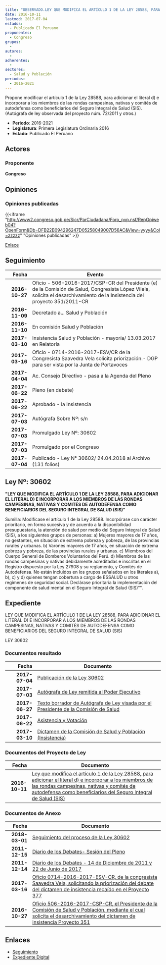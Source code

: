```yaml
---
title: "OBSERVADO.LEY QUE MODIFICA EL ARTÍCULO 1 DE LA LEY 28588, PARA ADICIONAR EL LITERAL D) E INCORPORAR A LOS MIEMBROS DE LAS RONDAS CAMPESINAS, NATIVAS Y COMITÉS DE AUTODEFENSA COMO BENEFICIARIOS DEL SEGURO INTEGRAL DE SALUD (SIS)"
date: 2016-10-11
lastmod: 2017-07-04
estados: 
  - Publicado El Peruano
proponentes: 
  - Congreso
grupos: 
  - 
autores: 
  - 
adherentes: 
  - 
sectores: 
  - Salud y Población
periodos: 
  - 2016-2021
---
```


Propone modificar el artículo 1 de la Ley 28588, para adicionar el literal d) e incorporar a los miembros de las rondas campesinas, nativas y comités de autodefensa como beneficiarios del Seguro Integral de Salud (SIS). (Autógrafa de ley observada del proyecto núm. 72/2011 y otros.)

- **Periodo**: 2016-2021
- **Legislatura**: Primera Legislatura Ordinaria 2016
- **Estado**: Publicado El Peruano

## Actores

### Proponente

**Congreso**


## Opiniones

### Opiniones publicadas

{{<iframe "http://www2.congreso.gob.pe/Sicr/ParCiudadana/Foro_pvp.nsf/RepOpiweb04?OpenForm&Db=DFB22B094296247D05258049007D56AC&View=yyyy&Col=zzzzz" "Opiniones publicadas" >}}

[Enlace](http://www2.congreso.gob.pe/Sicr/ParCiudadana/Foro_pvp.nsf/RepOpiweb04?OpenForm&Db=DFB22B094296247D05258049007D56AC&View=yyyy&Col=zzzzz)

## Seguimiento

| Fecha | Evento |
|------:|--------|
| **2016-10-27** | Oficio - 506-2016-2017/CSP-CR del Presidente (e) de la Comisión de Salud, Congresista López Vilela, solicita el desarchivamiento de la Insistencia del proyecto 351/2011-CR|
| **2016-11-09** | Decretado a... Salud y Población|
| **2016-11-10** | En comisión Salud y Población|
| **2017-03-10** | Insistencia Salud y Población - mayoría/ 13.03.2017 en Relatoría|
| **2017-03-16** | Oficio - 0714-2016-2017-ESV/CR de la Congresista Saavedra Vela solicita priorización.- DGP para ser vista por la Junta de Portavoces|
| **2017-04-04** | Ac. Consejo Directivo - pasa a la Agenda del Pleno|
| **2017-06-22** | Pleno (en debate)|
| **2017-06-22** | Aprobado - la Insistencia|
| **2017-07-03** | Autógrafa Sobre Nº: s/n|
| **2017-07-03** | Promulgado Ley Nº: 30602|
| **2017-07-03** | Promulgado por el Congreso|
| **2017-07-04** | Publicado - Ley N° 30602/ 24.04.2018 al Archivo (131 folios)|

## Ley Nº: 30602

**"LEY QUE MODIFICA EL ARTÍCULO 1 DE LA LEY 28588, PARA ADICIONAR EL LITERAL D) E INCORPORAR A LOS MIEMBROS DE LAS RONDAS CAMPESINAS, NATIVAS Y COMITÉS DE AUTODEFENSA COMO BENEFICIARIOS DEL SEGURO INTEGRAL DE SALUD (SIS)"**

Sumilla: Modifícase el artículo 1 de la Ley 28588. Incorpórase con carácter prioritario, en forma sucesiva y de acuerdo a la disponibilidad presupuestaria, la atención de salud por medio del Seguro Integral de Salud (SIS), a los siguientes grupos de personas: a) Mujeres mayores de 17 años, no gestantes, en situación de extrema pobreza y pobreza, de las provincias rurales y urbanas. b) Varones mayores de 17 años, en situación de extrema pobreza y pobreza, de las provincias rurales y urbanas. c) Miembros del Cuerpo General de Bomberos Voluntarios del Perú. d) Miembros de las rondas campesinas y nativas debidamente acreditadas e inscritas en el Registro dispuesto por la Ley 27908 y su reglamento, y Comités de Autodefensa. No están incluidos en los grupos señalados en los literales a), b), c) y d) quienes tengan cobertura a cargo de ESSALUD u otros regímenes de seguridad social. Declárase prioritaria la implementación del componente de salud mental en el Seguro Integral de Salud (SIS)"".


## Expediente

LEY QUE MODIFICA EL ARTÍCULO 1 DE LA LEY 28588, PARA ADICIONAR EL LITERAL D) E INCORPORAR A LOS MIEMBROS DE LAS RONDAS CAMPESINAS, NATIVAS Y COMITÉS DE AUTODEFENSA COMO BENEFICIARIOS DEL SEGURO INTEGRAL DE SALUD (SIS)

LEY 30602


### Documentos resultado

| Fecha | Documento |
|------:|--------|
| **2017-07-04** | [Publicación de la Ley 30602](http://www.leyes.congreso.gob.pe/Documentos/2016_2021/ADLP/Normas_Legales/30602-LEY.pdf) |
| **2017-07-03** | [Autógrafa de Ley remitida al Poder Ejecutivo](http://www.leyes.congreso.gob.pe/Documentos/2016_2021/ADLP/Texto_Aprobado/AU0037720170703..PDF) |
| **2017-06-27** | [Texto borrador de Autógrafa de Ley visada por el Presidente de la Comisión de Salud](http://www.leyes.congreso.gob.pe/Documentos/2016_2021/Texto_Borrador_de_Autografa/BAU0037720170627.pdf) |
| **2017-06-22** | [Asistencia y Votación](http://www.leyes.congreso.gob.pe/Documentos/2016_2021/Asistencia_y_Votacion/Proyectos_de_Ley/AV0037720170622.pdf) |
| **2017-03-10** | [Dictamen de la Comisión de Salud y Población (Insistencia)](http://www.leyes.congreso.gob.pe/Documentos/2016_2021/Dictamenes/Proyectos_de_Ley/00377DC21MAY20170310.pdf) |

### Documentos del Proyecto de Ley

| Fecha | Documento |
|------:|--------|
| **2016-10-11** | [Ley que modifica el artículo 1 de la Ley 28588, para adicionar el literal d) e incorporar a los miembros de las rondas campesinas, nativas y comités de autodefensa como beneficiarios del Seguro Integral de Salud (SIS)](http://www.leyes.congreso.gob.pe/Documentos/2016_2021/Proyectos_de_Ley_y_de_Resoluciones_Legislativas/PL0037720161011..pdf) |

### Documentos de Anexo

| Fecha | Documento |
|------:|--------|
| **2018-03-01** | [Seguimiento del proceso de la Ley 30602](http://www.leyes.congreso.gob.pe/Documentos/2016_2021/Seguimiento_de_Proyectos_de_Ley/00377PL20180301.pdf) |
| **2011-12-15** | [Diario de los Debates- Sesión del Pleno](http://www2.congreso.gob.pe/Sicr/DiarioDebates/Publicad.nsf/SesionesPleno/05256D6E0073DFE9052579680021289C/$FILE/PLO-2011-25.pdf) |
| **2011-12-14** | [Diario de los Debates - 14 de Diciembre de 2011 y 22 de Junio de 2017](http://www.leyes.congreso.gob.pe/Documentos/2016_2021/ADLP/Diario_Debates/30602_DD.pdf) |
| **2017-03-16** | [Oficio 0714-2016-2017-ESV-CR, de la congresista Saavedra Vela, solicitando la priorización del debate del dictamen de insistencia recaído en el Proyecto 377](http://www.leyes.congreso.gob.pe/Documentos/2016_2021/Oficios/Congresistas/OFICIO-0714-2016-2017-ESV-CR.pdf) |
| **2016-10-27** | [Oficio 506-2016-2017-CSP-CR, el Presidente de la Comisión de Salud y Población, mediante el cual solicita el desarchivamiento del dictamen de insistencia Proyecto 351](http://www.leyes.congreso.gob.pe/Documentos/2016_2021/Oficios/Comisiones_Ordinarias/OFICIO-506-2016-2017-CSP-CR.pdf) |

## Enlaces 

- [Seguimiento](http://www2.congreso.gob.pehttp://www2.congreso.gob.pe/Sicr/TraDocEstProc/CLProLey2016.nsf/f7fff46988ca05b1052578e100829cc7/f7fe566e88c1f7c30525804a006032f6?OpenDocument)
- [Expediente Digital](http://www2.congreso.gob.pehttp://www2.congreso.gob.pe/Sicr/TraDocEstProc/CLProLey2016.nsf/f7fff46988ca05b1052578e100829cc7/f7fe566e88c1f7c30525804a006032f6?OpenDocument&Click=05257FB7005EB655.eb71d0cf91d8294e05256cdf006b5706/$Body/0.1C6C)
